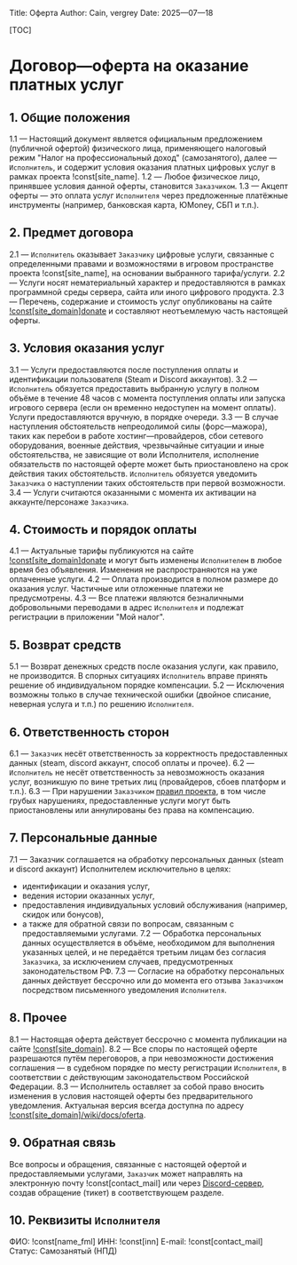 Title: Оферта
Author: Cain, vergrey
Date: 2025—07—18

[TOC]

# Договор—оферта на оказание платных услуг
## 1. Общие положения
1.1 — Настоящий документ является официальным предложением (публичной офертой) физического лица, применяющего налоговый режим "Налог на профессиональный доход" (самозанятого), далее — `Исполнитель`, и содержит условия оказания платных цифровых услуг в рамках проекта !const[site_name].
1.2 — Любое физическое лицо, принявшее условия данной оферты, становится `Заказчиком`.
1.3 — Акцепт оферты — это оплата услуг `Исполнителя` через предложенные платёжные инструменты (например, банковская карта, ЮMoney, СБП и т.п.).

## 2. Предмет договора
2.1 — `Исполнитель` оказывает `Заказчику` цифровые услуги, связанные с определенными правами и возможностями в игровом пространстве проекта !const[site_name], на основании выбранного тарифа/услуги.
2.2 — Услуги носят нематериальный характер и предоставляются в рамках программной среды сервера, сайта или иного цифрового продукта.
2.3 — Перечень, содержание и стоимость услуг опубликованы на сайте [!const[site_domain]donate](/donate) и составляют неотъемлемую часть настоящей оферты.

## 3. Условия оказания услуг
3.1 — Услуги предоставляются после поступления оплаты и идентификации пользователя (Steam и Discord аккаунтов).
3.2 — `Исполнитель` обязуется предоставить выбранную услугу в полном объёме в течение 48 часов с момента поступления оплаты или запуска игрового сервера (если он временно недоступен на момент оплаты). Услуги предоставляются вручную, в порядке очереди.
3.3 — В случае наступления обстоятельств непреодолимой силы (форс—мажора), таких как перебои в работе хостинг—провайдеров, сбои сетевого оборудования, военные действия, чрезвычайные ситуации и иные обстоятельства, не зависящие от воли Исполнителя, исполнение обязательств по настоящей оферте может быть приостановлено на срок действия таких обстоятельств. `Исполнитель` обязуется уведомить `Заказчика` о наступлении таких обстоятельств при первой возможности.
3.4 — Услуги считаются оказанными с момента их активации на аккаунте/персонаже `Заказчика`.

## 4. Стоимость и порядок оплаты
4.1 — Актуальные тарифы публикуются на сайте [!const[site_domain]donate](/donate) и могут быть изменены `Исполнителем` в любое время без объявления. Изменения не распространяются на уже оплаченные услуги.
4.2 — Оплата производится в полном размере до оказания услуг. Частичные или отложенные платежи не предусмотрены.
4.3 — Все платежи являются безналичными добровольными переводами в адрес `Исполнителя` и подлежат регистрации в приложении "Мой налог".

## 5. Возврат средств
5.1 — Возврат денежных средств после оказания услуги, как правило, не производится. В спорных ситуациях `Исполнитель` вправе принять решение об индивидуальном порядке компенсации.
5.2 — Исключения возможны только в случае технической ошибки (двойное списание, неверная услуга и т.п.) по решению `Исполнителя`.

## 6. Ответственность сторон
6.1 — `Заказчик` несёт ответственность за корректность предоставленных данных (steam, discord аккаунт, способ оплаты и прочее).
6.2 — `Исполнитель` не несёт ответственность за невозможность оказания услуг, возникшую по вине третьих лиц (провайдеров, сбоев платформ и т.п.).
6.3 — При нарушении `Заказчиком` [правил проекта](/wiki/docs/rules), в том числе грубых нарушениях, предоставленные услуги могут быть приостановлены или аннулированы без права на компенсацию.

## 7. Персональные данные
7.1 — Заказчик соглашается на обработку персональных данных (steam и discord аккаунт) Исполнителем исключительно в целях:
- идентификации и оказания услуг,
- ведения истории оказанных услуг,
- предоставления индивидуальных условий обслуживания (например, скидок или бонусов),
- а также для обратной связи по вопросам, связанным с предоставляемыми услугами.
7.2 — Обработка персональных данных осуществляется в объёме, необходимом для выполнения указанных целей, и не передаётся третьим лицам без согласия `Заказчика`, за исключением случаев, предусмотренных законодательством РФ.
7.3 — Согласие на обработку персональных данных действует бессрочно или до момента его отзыва `Заказчиком` посредством письменного уведомления `Исполнителя`.

## 8. Прочее
8.1 — Настоящая оферта действует бессрочно с момента публикации на сайте [!const[site_domain]](/).
8.2 — Все споры по настоящей оферте разрешаются путём переговоров, а при невозможности достижения соглашения — в судебном порядке по месту регистрации `Исполнителя`, в соответствии с действующим законодательством Российской Федерации.
8.3 — Исполнитель оставляет за собой право вносить изменения в условия настоящей оферты без предварительного уведомления. Актуальная версия всегда доступна по адресу [!const[site_domain]/wiki/docs/oferta](/wiki/docs/oferta).

## 9. Обратная связь
Все вопросы и обращения, связанные с настоящей офертой и предоставляемыми услугами, `Заказчик` может направлять на электронную почту !const[contact_mail] или через [Discord-сервер](/discord), создав обращение (тикет) в соответствующем разделе.

## 10. Реквизиты `Исполнителя`
ФИО: !const[name_fml]
ИНН: !const[inn]
E-mail: !const[contact_mail]
Статус: Самозанятый (НПД)
